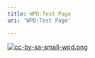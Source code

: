 ```yaml
---
title: WPD:Test Page
uri: 'WPD:Test Page'

---
```

[![cc-by-sa-small-wpd.png](/WPD/assets/public/c/c8/cc-by-sa-small-wpd.png)](http://creativecommons.org/licenses/by-sa/3.0/us/)
